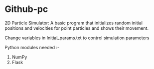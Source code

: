 # Github-pc

2D Particle Simulator:
A basic program that initializes random initial positions and velocities for point particles and shows their movement.

Change variables in Initial_params.txt to control simulation parameters

Python modules needed :-
1) NumPy
2) Flask
